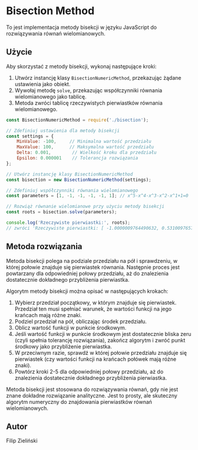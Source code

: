 # Bisection Method

To jest implementacja metody bisekcji w języku JavaScript do rozwiązywania równań wielomianowych.

## Użycie

Aby skorzystać z metody bisekcji, wykonaj następujące kroki:

1. Utwórz instancję klasy `BisectionNumericMethod`, przekazując żądane ustawienia jako obiekt.
2. Wywołaj metodę `solve`, przekazując współczynniki równania wielomianowego jako tablicę.
3. Metoda zwróci tablicę rzeczywistych pierwiastków równania wielomianowego.

```javascript
const BisectionNumericMethod = require('./bisection');

// Zdefiniuj ustawienia dla metody bisekcji
const settings = {
    MinValue: -100,     // Minimalna wartość przedziału
    MaxValue: 100,      // Maksymalna wartość przedziału
    Delta: 0.001,        // Wielkość kroku dla przedziału
    Epsilon: 0.000001    // Tolerancja rozwiązania
};

// Utwórz instancję klasy BisectionNumericMethod
const bisection = new BisectionNumericMethod(settings);

// Zdefiniuj współczynniki równania wielomianowego
const parameters = [1, -1, -1, -1, -1, 1]; // x^5-x^4-x^3-x^2-x^1+1=0

// Rozwiąż równanie wielomianowe przy użyciu metody bisekcji
const roots = bisection.solve(parameters);

console.log('Rzeczywiste pierwiastki:', roots); 
// zwróci 'Rzeczywiste pierwiastki: [ -1.0000009764490632, 0.531009765738438, 1.8832041016758414 ]'
```

## Metoda rozwiązania

Metoda bisekcji polega na podziale przedziału na pół i sprawdzeniu, w której połowie znajduje się pierwiastek równania. Następnie proces jest powtarzany dla odpowiedniej połowy przedziału, aż do znalezienia dostatecznie dokładnego przybliżenia pierwiastka.

Algorytm metody bisekcji można opisać w następujących krokach:

1. Wybierz przedział początkowy, w którym znajduje się pierwiastek. Przedział ten musi spełniać warunek, że wartości funkcji na jego krańcach mają różne znaki.
2. Podziel przedział na pół, obliczając środek przedziału.
3. Oblicz wartość funkcji w punkcie środkowym.
4. Jeśli wartość funkcji w punkcie środkowym jest dostatecznie bliska zeru (czyli spełnia tolerancję rozwiązania), zakończ algorytm i zwróć punkt środkowy jako przybliżenie pierwiastka.
5. W przeciwnym razie, sprawdź w której połowie przedziału znajduje się pierwiastek (czy wartości funkcji na krańcach połówek mają różne znaki).
6. Powtórz kroki 2-5 dla odpowiedniej połowy przedziału, aż do znalezienia dostatecznie dokładnego przybliżenia pierwiastka.

Metoda bisekcji jest stosowana do rozwiązywania równań, gdy nie jest znane dokładne rozwiązanie analityczne. Jest to prosty, ale skuteczny algorytm numeryczny do znajdowania pierwiastków równań wielomianowych.

## Autor
Filip Zieliński

